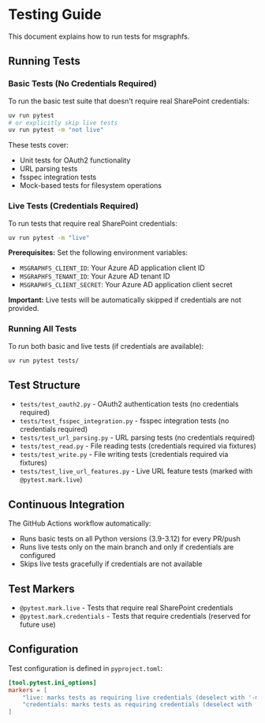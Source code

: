 # Testing Guide

This document explains how to run tests for msgraphfs.

## Running Tests

### Basic Tests (No Credentials Required)

To run the basic test suite that doesn't require real SharePoint credentials:

```bash
uv run pytest
# or explicitly skip live tests
uv run pytest -m "not live"
```

These tests cover:
- Unit tests for OAuth2 functionality
- URL parsing tests
- fsspec integration tests
- Mock-based tests for filesystem operations

### Live Tests (Credentials Required)

To run tests that require real SharePoint credentials:

```bash
uv run pytest -m "live"
```

**Prerequisites:**
Set the following environment variables:
- `MSGRAPHFS_CLIENT_ID`: Your Azure AD application client ID
- `MSGRAPHFS_TENANT_ID`: Your Azure AD tenant ID
- `MSGRAPHFS_CLIENT_SECRET`: Your Azure AD application client secret

**Important:** Live tests will be automatically skipped if credentials are not provided.

### Running All Tests

To run both basic and live tests (if credentials are available):

```bash
uv run pytest tests/
```

## Test Structure

- `tests/test_oauth2.py` - OAuth2 authentication tests (no credentials required)
- `tests/test_fsspec_integration.py` - fsspec integration tests (no credentials required)
- `tests/test_url_parsing.py` - URL parsing tests (no credentials required)
- `tests/test_read.py` - File reading tests (credentials required via fixtures)
- `tests/test_write.py` - File writing tests (credentials required via fixtures)
- `tests/test_live_url_features.py` - Live URL feature tests (marked with `@pytest.mark.live`)

## Continuous Integration

The GitHub Actions workflow automatically:
- Runs basic tests on all Python versions (3.9-3.12) for every PR/push
- Runs live tests only on the main branch and only if credentials are configured
- Skips live tests gracefully if credentials are not available

## Test Markers

- `@pytest.mark.live` - Tests that require real SharePoint credentials
- `@pytest.mark.credentials` - Tests that require credentials (reserved for future use)

## Configuration

Test configuration is defined in `pyproject.toml`:

```toml
[tool.pytest.ini_options]
markers = [
    "live: marks tests as requiring live credentials (deselect with '-m \"not live\"')",
    "credentials: marks tests as requiring credentials (deselect with '-m \"not credentials\"')",
]
```
